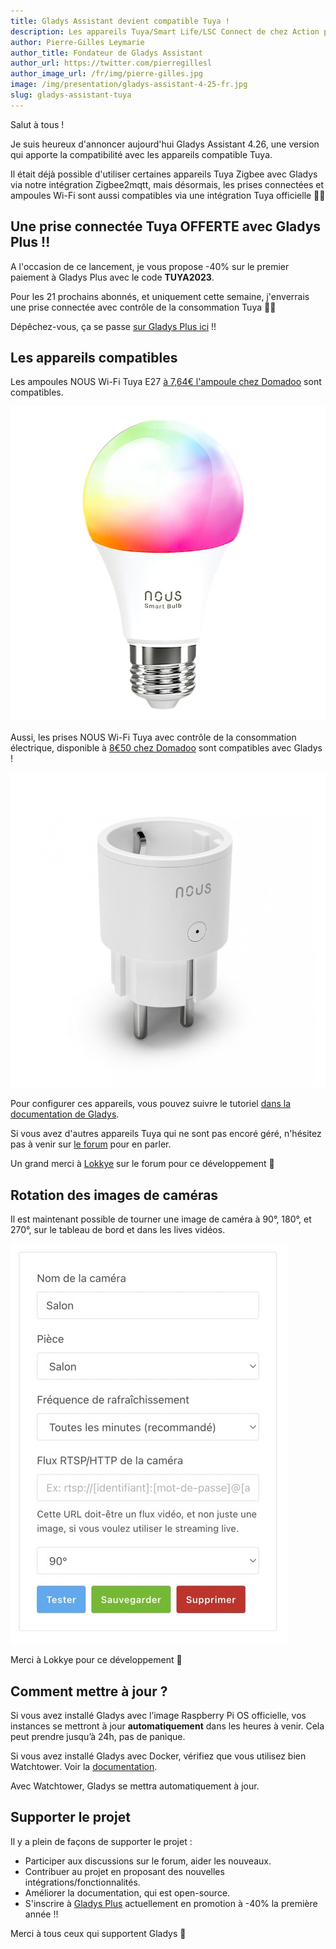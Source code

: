 ```yaml
---
title: Gladys Assistant devient compatible Tuya !
description: Les appareils Tuya/Smart Life/LSC Connect de chez Action peuvent maintenant être utilisés dans Gladys !
author: Pierre-Gilles Leymarie
author_title: Fondateur de Gladys Assistant
author_url: https://twitter.com/pierregillesl
author_image_url: /fr/img/pierre-gilles.jpg
image: /img/presentation/gladys-assistant-4-25-fr.jpg
slug: gladys-assistant-tuya
---
```


Salut à tous !

Je suis heureux d'annoncer aujourd'hui Gladys Assistant 4.26, une version qui apporte la compatibilité avec les appareils compatible Tuya.

Il était déjà possible d'utiliser certaines appareils Tuya Zigbee avec Gladys via notre intégration Zigbee2mqtt, mais désormais, les prises connectées et ampoules Wi-Fi sont aussi compatibles via une intégration Tuya officielle 🎉🎉

## Une prise connectée Tuya OFFERTE avec Gladys Plus !!

A l'occasion de ce lancement, je vous propose -40% sur le premier paiement à Gladys Plus avec le code **TUYA2023**.

Pour les 21 prochains abonnés, et uniquement cette semaine, j'enverrais une prise connectée avec contrôle de la consommation Tuya 🥳🥳

Dépêchez-vous, ça se passe [sur Gladys Plus ici](/fr/plus/) !!

## Les appareils compatibles

Les ampoules NOUS Wi-Fi Tuya E27 [à 7,64€ l'ampoule chez Domadoo](https://www.domadoo.fr/fr/peripheriques/6294-nous-ampoule-intelligente-rgb-wifi-tuya-format-e27-5907772033142.html?domid=17) sont compatibles.

![Ampoule NOUS Wi-Fi Tuya E27](../../../static/img/articles/fr/gladys-4-26/nous-ampoule-intelligente-rgb-wifi-tuya-format-e27.jpg)

Aussi, les prises NOUS Wi-Fi Tuya avec contrôle de la consommation électrique, disponible à [8€50 chez Domadoo](https://www.domadoo.fr/fr/peripheriques/6211-nous-prise-intelligente-wifi-mesure-de-consommation-10a-5907772033999.html?domid=17) sont compatibles avec Gladys !

![Prise NOUS Wi-Fi Tuya](../../../static/img/articles/fr/gladys-4-26/nous-prise-intelligente-wifi-mesure-de-consommation-10a.jpg)

Pour configurer ces appareils, vous pouvez suivre le tutoriel [dans la documentation de Gladys](/fr/docs/integrations/tuya/).

Si vous avez d'autres appareils Tuya qui ne sont pas encoré géré, n'hésitez pas à venir sur [le forum](https://community.gladysassistant.com/) pour en parler.

Un grand merci à [Lokkye](https://community.gladysassistant.com/u/lokkye/summary) sur le forum pour ce développement 🙌

## Rotation des images de caméras

Il est maintenant possible de tourner une image de caméra à 90°, 180°, et 270°, sur le tableau de bord et dans les lives vidéos.

![Rotation Caméra](../../../static/img/articles/fr/gladys-4-26/rotation-camera.jpg)

Merci à Lokkye pour ce développement 🙌

## Comment mettre à jour ?

Si vous avez installé Gladys avec l’image Raspberry Pi OS officielle, vos instances se mettront à jour **automatiquement** dans les heures à venir. Cela peut prendre jusqu’à 24h, pas de panique.

Si vous avez installé Gladys avec Docker, vérifiez que vous utilisez bien Watchtower. Voir la [documentation](/fr/docs/installation/docker#mise-à-jour-automatique-avec-watchtower).

Avec Watchtower, Gladys se mettra automatiquement à jour.

## Supporter le projet

Il y a plein de façons de supporter le projet :

- Participer aux discussions sur le forum, aider les nouveaux.
- Contribuer au projet en proposant des nouvelles intégrations/fonctionnalités.
- Améliorer la documentation, qui est open-source.
- S'inscrire à [Gladys Plus](/fr/plus) actuellement en promotion à -40% la première année !!

Merci à tous ceux qui supportent Gladys 🙏
